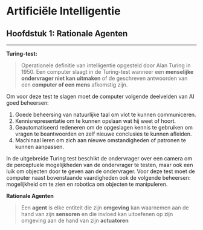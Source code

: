 # Artificiële Intelligentie
## Hoofdstuk 1: Rationale Agenten
---
**Turing-test:**
> Operationele definitie van intelligentie opgesteld door Alan Turing in 1950. Een computer slaagt in de Turing-test wanneer een **menselijke ondervrager niet kan uitmaken** of de geschreven antwoorden van een **computer of een mens** afkomstig zijn.

Om voor deze test te slagen moet de computer volgende deelvelden van AI goed beheersen:
1. Goede beheersing van natuurlijke taal om vlot te kunnen communiceren.
2. Kennisrepresentatie om te kunnen opslaan wat hij weet of hoort.
3. Geautomatiseerd redeneren om de opgeslagen kennis te gebruiken om vragen te beantwoorden en zelf nieuwe conclusies te kunnen afleiden.
4. Machinaal leren om zich aan nieuwe omstandigheden of patronen te kunnen aanpassen. 

In de uitgebreide Turing test beschikt de ondervrager over een camera om de perceptuele mogelijkheden van de ondervrager te testen, maar ook een luik om objecten door te geven aan de ondervrager. Voor deze test moet de computer naast bovenstaande vaardigheden ook de volgende beheersen: mogelijkheid om te zien en robotica om objecten te manipuleren. 

**Rationale Agenten**
> Een **agent** is elke entiteit die zijn **omgeving** kan waarnemen aan de hand van zijn **sensoren** en die invloed kan uitoefenen op zijn omgeving aan de hand van zijn **actuatoren**